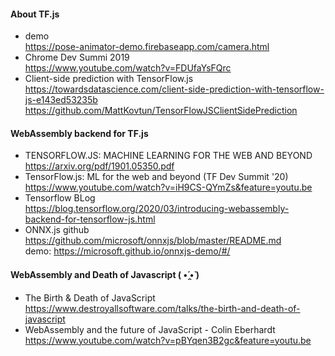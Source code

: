 #### About TF.js
* demo 
  <br> https://pose-animator-demo.firebaseapp.com/camera.html
* Chrome Dev Summi 2019
  <br> https://www.youtube.com/watch?v=FDUfaYsFQrc
* Client-side prediction with TensorFlow.js
  <br> https://towardsdatascience.com/client-side-prediction-with-tensorflow-js-e143ed53235b
  <br> https://github.com/MattKovtun/TensorFlowJSClientSidePrediction


#### WebAssembly backend for TF.js
* TENSORFLOW.JS: MACHINE LEARNING FOR THE WEB AND BEYOND
  <br>https://arxiv.org/pdf/1901.05350.pdf
* TensorFlow.js: ML for the web and beyond (TF Dev Summit '20)
  <br> https://www.youtube.com/watch?v=iH9CS-QYmZs&feature=youtu.be
* Tensorflow BLog
  <br> https://blog.tensorflow.org/2020/03/introducing-webassembly-backend-for-tensorflow-js.html
* ONNX.js github
  <br> https://github.com/microsoft/onnxjs/blob/master/README.md
  <br> demo: https://microsoft.github.io/onnxjs-demo/#/



#### WebAssembly and Death of Javascript ( •́ ̯•̀ )
* The Birth & Death of JavaScript
  <br> https://www.destroyallsoftware.com/talks/the-birth-and-death-of-javascript
* WebAssembly and the future of JavaScript - Colin Eberhardt
  <br> https://www.youtube.com/watch?v=pBYqen3B2gc&feature=youtu.be
